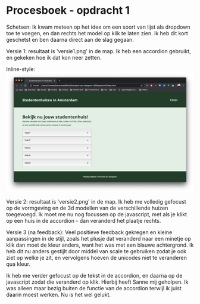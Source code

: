 # Procesboek - opdracht 1

Schetsen: Ik kwam meteen op het idee om een soort van lijst als dropdown toe te voegen, en dan rechts het model op klik te laten zien. Ik heb dit kort geschetst en ben daarna direct aan de slag gegaan.

Versie 1: resultaat is 'versie1.png' in de map. Ik heb een accordion gebruikt, en gekeken hoe ik dat kon neer zetten.

Inline-style:
![alt text](https://github.com/thomas-stevens/frontend-voor-designers-1920/blob/master/opdracht1/img/README/versie1.png "Logo Title Text 1")

Versie 2: resultaat is 'versie2.png' in de map. Ik heb me volledig gefocust op de vormgeving en de 3d modellen van de verschillende huizen toegevoegd. Ik moet me nu nog focussen op de javascript, met als je klikt op een huis in de accordion - dan veranderd het plaatje rechts.

Versie 3 (na feedback): Veel positieve feedback gekregen en kleine aanpassingen in de stijl, zoals het plusje dat veranderd naar een minetje op klik dan moet de kleur anders, want het was met een blauwe achtergrond. Ik heb dit nu anders gestijlt door middel van scale te gebruiken zodat je ook ziet op welke je zit, en vervolgens hoeven de unicodes niet te veranderen qua kleur.

Ik heb me verder gefocust op de tekst in de accordion, en daarna op de javascript zodat die veranderd op klik.
Hierbij heeft Sanne mij geholpen. Ik was alleen maar bezig buiten de functie van de accordion terwijl ik juist daarin moest werken.
Nu is het wel gelukt.
